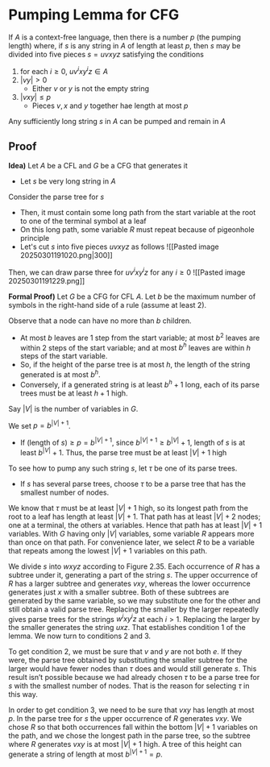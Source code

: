 # Pumping Lemma for CFG
If $A$ is a context-free language, then there is a number $p$ (the pumping length) where, if $s$ is any string in $A$ of length at least $p$, then $s$ may be divided into five pieces $s = uvxyz$ satisfying the conditions  
1. for each $i \geq 0$, $uv^i xy^iz \in A$
2. $|vy| > 0$
	- Either $v$ or $y$ is not the empty string
3. $|vxy| \leq p$
	- Pieces $v,x$ and $y$ together hae length at most $p$

Any sufficiently long string $s$ in $A$ can be pumped and remain in $A$

## Proof
**Idea)**
Let $A$ be a CFL and $G$ be a CFG that generates it
- Let $s$ be very long string in $A$

Consider the parse tree for $s$
- Then, it must contain some long path from the start variable at the root to one of the terminal symbol at a leaf
- On this long path, some variable $R$ must repeat because of pigeonhole principle
- Let's cut $s$ into five pieces $uvxyz$ as follows
![[Pasted image 20250301191020.png|300]]

Then, we can draw parse three for $uv^{i}xy^{i}z$ for any $i\geq0$
![[Pasted image 20250301191229.png]]

**Formal Proof)**
Let $G$ be a CFG for CFL $A$. Let $b$ be the maximum number of symbols in the right-hand side of a rule (assume at least 2). 

Observe that a node can have no more than $b$ children. 
- At most $b$ leaves are 1 step from the start variable; at most $b^2$ leaves are within 2 steps of the start variable; and at most $b^h$ leaves are within $h$ steps of the start variable. 
- So, if the height of the parse tree is at most $h$, the length of the string generated is at most $b^h$. 
- Conversely, if a generated string is at least $b^h + 1$ long, each of its parse trees must be at least $h + 1$ high.

Say $|V|$ is the number of variables in $G$. 

We set $p=b^{|V|+1}$. 
- If $\text{(length of }s)\geq p= b^{|V|+1}$, since $b^{|V|+1} \geq b^{|V|} + 1$, length of $s$ is at least $b^{|V|}+1$. Thus, the parse tree must be at least $|V|+1$ high

To see how to pump any such string $s$, let $\tau$ be one of its parse trees. 
- If $s$ has several parse trees, choose $\tau$ to be a parse tree that has the smallest number of nodes. 

We know that $\tau$ must be at least $|V| + 1$ high, so its longest path from the root to a leaf has length at least $|V| + 1$. That path has at least $|V| + 2$ nodes; one at a terminal, the others at variables. Hence that path has at least $|V| + 1$ variables. With $G$ having only $|V|$ variables, some variable $R$ appears more than once on that path. For convenience later, we select $R$ to be a variable that repeats among the lowest $|V| + 1$ variables on this path.


We divide $s$ into $wxyz$ according to Figure 2.35. Each occurrence of $R$ has a subtree under it, generating a part of the string $s$. The upper occurrence of $R$ has a larger subtree and generates $vxy$, whereas the lower occurrence generates just $x$ with a smaller subtree. Both of these subtrees are generated by the same variable, so we may substitute one for the other and still obtain a valid parse tree. Replacing the smaller by the larger repeatedly gives parse trees for the strings $w^i xy^i z$ at each $i > 1$. Replacing the larger by the smaller generates the string $uxz$. That establishes condition 1 of the lemma. We now turn to conditions 2 and 3.

To get condition 2, we must be sure that $v$ and $y$ are not both $e$. If they were, the parse tree obtained by substituting the smaller subtree for the larger would have fewer nodes than $\tau$ does and would still generate $s$. This result isn’t possible because we had already chosen $\tau$ to be a parse tree for $s$ with the smallest number of nodes. That is the reason for selecting $\tau$ in this way.

In order to get condition 3, we need to be sure that $vxy$ has length at most $p$. In the parse tree for $s$ the upper occurrence of $R$ generates $vxy$. We chose $R$ so that both occurrences fall within the bottom $|V| + 1$ variables on the path, and we chose the longest path in the parse tree, so the subtree where $R$ generates $vxy$ is at most $|V| + 1$ high. A tree of this height can generate a string of length at most $b^{|V|+1} = p$.









